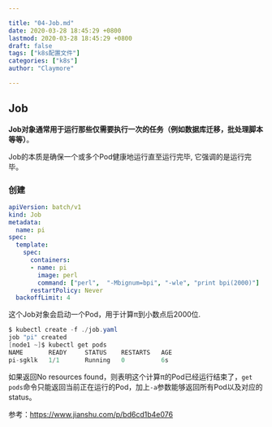 ```yaml
---

title: "04-Job.md"
date: 2020-03-28 18:45:29 +0800
lastmod: 2020-03-28 18:45:29 +0800
draft: false
tags: ["k8s配置文件"]
categories: ["k8s"]
author: "Claymore"

---
```




## Job

**Job对象通常用于运行那些仅需要执行一次的任务（例如数据库迁移，批处理脚本等等）**。

Job的本质是确保一个或多个Pod健康地运行直至运行完毕, 它强调的是运行完毕。



### 创建

``` yaml
apiVersion: batch/v1
kind: Job
metadata:
  name: pi
spec:
  template:
    spec:
      containers:
      - name: pi
        image: perl
        command: ["perl",  "-Mbignum=bpi", "-wle", "print bpi(2000)"]
      restartPolicy: Never
  backoffLimit: 4
```

这个Job对象会启动一个Pod，用于计算π到小数点后2000位.



```csharp
$ kubectl create -f ./job.yaml
job "pi" created
[node1 ~]$ kubectl get pods
NAME       READY     STATUS    RESTARTS   AGE
pi-sgklk   1/1       Running   0          6s
```

如果返回No resources found，则表明这个计算π的Pod已经运行结束了，`get pods`命令只能返回当前正在运行的Pod，加上`-a`参数能够返回所有Pod以及对应的status。

参考：https://www.jianshu.com/p/bd6cd1b4e076
